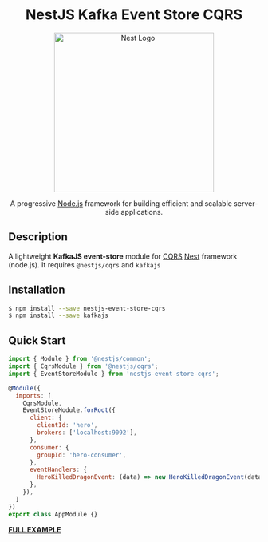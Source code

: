 <h1 align="center">
NestJS Kafka Event Store CQRS
</h1>
<p align="center">
  <a href="http://nestjs.com/" target="blank"><img src="https://nestjs.com/img/logo_text.svg" width="320" alt="Nest Logo" /></a>
</p>

[travis-image]: https://api.travis-ci.org/nestjs/nest.svg?branch=master
[travis-url]: https://travis-ci.org/nestjs/nest
[linux-image]: https://img.shields.io/travis/nestjs/nest/master.svg?label=linux
[linux-url]: https://travis-ci.org/nestjs/nest

  <p align="center">A progressive <a href="http://nodejs.org" target="blank">Node.js</a> framework for building efficient and scalable server-side applications.</p>
    
## Description

A lightweight **KafkaJS event-store** module for [CQRS](https://github.com/nestjs/cqrs) [Nest](https://github.com/kamilmysliwiec/nest) framework (node.js). It requires `@nestjs/cqrs` and `kafkajs`

## Installation

```bash
$ npm install --save nestjs-event-store-cqrs
$ npm install --save kafkajs
```

## Quick Start

```js
import { Module } from '@nestjs/common';
import { CqrsModule } from '@nestjs/cqrs';
import { EventStoreModule } from 'nestjs-event-store-cqrs';

@Module({
  imports: [
    CqrsModule,
    EventStoreModule.forRoot({
      client: {
        clientId: 'hero',
        brokers: ['localhost:9092'],
      },
      consumer: {
        groupId: 'hero-consumer',
      },
      eventHandlers: {
        HeroKilledDragonEvent: (data) => new HeroKilledDragonEvent(data),
      },
    }),
  ]
})
export class AppModule {}
```

[**FULL EXAMPLE**](https://github.com/woodroow/nestjs-event-store-cqrs-example)
